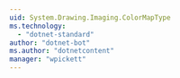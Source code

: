 ```yaml
---
uid: System.Drawing.Imaging.ColorMapType
ms.technology: 
  - "dotnet-standard"
author: "dotnet-bot"
ms.author: "dotnetcontent"
manager: "wpickett"
---
```

